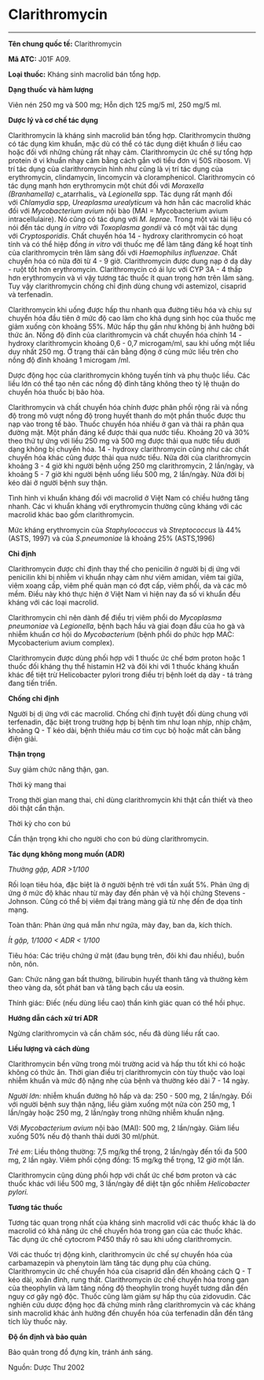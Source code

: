 # Clarithromycin

---

**Tên chung quốc tế:** Clarithromycin

**Mã ATC:** J01F A09.

**Loại thuốc:** Kháng sinh macrolid bán tổng hợp.

**Dạng thuốc và hàm lượng**

Viên nén 250 mg và 500 mg; Hỗn dịch 125 mg/5 ml, 250 mg/5 ml.

**Dược lý và cơ chế tác dụng**

Clarithromycin là kháng sinh macrolid bán tổng hợp. Clarithromycin thường có tác dụng kìm khuẩn, mặc dù có thể có tác dụng diệt khuẩn ở liều cao hoặc đối với những chủng rất nhạy cảm. Clarithromycin ức chế sự tổng hợp protein ở vi khuẩn nhạy cảm bằng cách gắn với tiểu đơn vị 50S ribosom. Vị trí tác dụng của clarithromycin hình như cũng là vị trí tác dụng của erythromycin, clindamycin, lincomycin và cloramphenicol. Clarithromycin có tác dụng mạnh hơn erythromycin một chút đối với _Moraxella (Branhamella)_ c_atarrhalis_ và _Legionella_ spp. Tác dụng rất mạnh đối với _Chlamydia_ spp, _Ureaplasma urealyticum_ và hơn hẳn các macrolid khác đối với _Mycobacterium avium_ nội bào (MAI = Mycobacterium avium intracellulaire). Nó cũng có tác dụng với _M. leprae_. Trong một vài tài liệu có nói đến tác dụng _in vitro_ với _Toxoplasma gondii_ và có một vài tác dụng với _Cryptosporidis_. Chất chuyển hóa 14 - hydroxy clarithromycin có hoạt tính và có thể hiệp đồng _in vitro_ với thuốc mẹ để làm tăng đáng kể hoạt tính của clarithromycin trên lâm sàng đối với _Haemophilus influenzae_. Chất chuyển hóa có nửa đời từ 4 - 9 giờ. Clarithromycin được dung nạp ở dạ dày - ruột tốt hơn erythromycin. Clarithromycin có ái lực với CYP 3A - 4 thấp hơn erythromycin và vì vậy tương tác thuốc ít quan trọng hơn trên lâm sàng. Tuy vậy clarithromycin chống chỉ định dùng chung với astemizol, cisaprid và terfenadin.

Clarithromycin khi uống được hấp thu nhanh qua đường tiêu hóa và chịu sự chuyển hóa đầu tiên ở mức độ cao làm cho khả dụng sinh học của thuốc mẹ giảm xuống còn khoảng 55%. Mức hấp thụ gần như không bị ảnh hưởng bởi thức ăn. Nồng độ đỉnh của clarithromycin và chất chuyển hóa chính 14 - hydroxy clarithromycin khoảng 0,6 - 0,7 microgam/ml, sau khi uống một liều duy nhất 250 mg. Ở trạng thái cân bằng động ở cùng mức liều trên cho nồng độ đỉnh khoảng 1 microgam /ml.

Dược động học của clarithromycin không tuyến tính và phụ thuộc liều. Các liều lớn có thể tạo nên các nồng độ đỉnh tăng không theo tỷ lệ thuận do chuyển hóa thuốc bị bão hòa.

Clarithromycin và chất chuyển hóa chính được phân phối rộng rãi và nồng độ trong mô vượt nồng độ trong huyết thanh do một phần thuốc được thu nạp vào trong tế bào. Thuốc chuyển hóa nhiều ở gan và thải ra phân qua đường mật. Một phần đáng kể được thải qua nước tiểu. Khoảng 20 và 30% theo thứ tự ứng với liều 250 mg và 500 mg được thải qua nước tiểu dưới dạng không bị chuyển hóa. 14 - hydroxy clarithromycin cũng như các chất chuyển hóa khác cũng được thải qua nước tiểu. Nửa đời của clarithromycin khoảng 3 - 4 giờ khi người bệnh uống 250 mg clarithromycin, 2 lần/ngày, và khoảng 5 - 7 giờ khi người bệnh uống liều 500 mg, 2 lần/ngày. Nửa đời bị kéo dài ở người bệnh suy thận.

Tình hình vi khuẩn kháng đối với macrolid ở Việt Nam có chiều hướng tăng nhanh. Các vi khuẩn kháng với erythromycin thường cũng kháng với các macrolid khác bao gồm clarithromycin.

Mức kháng erythromycin của _Staphylococcus_ và _Streptococcus_ là 44% (ASTS, 1997) và của _S.pneumoniae_ là khoảng 25% (ASTS,1996)

**Chỉ định**

Clarithromycin được chỉ định thay thế cho penicilin ở người bị dị ứng với penicilin khi bị nhiễm vi khuẩn nhạy cảm như viêm amidan, viêm tai giữa, viêm xoang cấp, viêm phế quản mạn có đợt cấp, viêm phổi, da và các mô mềm. Ðiều này khó thực hiện ở Việt Nam vì hiện nay đa số vi khuẩn đều kháng với các loại macrolid.

Clarithromycin chỉ nên dành để điều trị viêm phổi do _Mycoplasma pneumoniae_ và _Legionella_, bệnh bạch hầu và giai đoạn đầu của ho gà và nhiễm khuẩn cơ hội do _Mycobacterium_ (bệnh phổi do phức hợp MAC: Mycobacterium avium complex).

Clarithromycin được dùng phối hợp với 1 thuốc ức chế bơm proton hoặc 1 thuốc đối kháng thụ thể histamin H2 và đôi khi với 1 thuốc kháng khuẩn khác để tiệt trừ Helicobacter pylori trong điều trị bệnh loét dạ dày - tá tràng đang tiến triển.

**Chống chỉ định**

Người bị dị ứng với các macrolid. Chống chỉ định tuyệt đối dùng chung với terfenadin, đặc biệt trong trường hợp bị bệnh tim như loạn nhịp, nhịp chậm, khoảng Q - T kéo dài, bệnh thiếu máu cơ tim cục bộ hoặc mất cân bằng điện giải.

**Thận trọng**

Suy giảm chức năng thận, gan.

Thời kỳ mang thai

Trong thời gian mang thai, chỉ dùng clarithromycin khi thật cần thiết và theo dõi thật cẩn thận.

Thời kỳ cho con bú

Cần thận trọng khi cho người cho con bú dùng clarithromycin.

**Tác dụng không mong muốn (ADR)**

_Thường gặp, ADR >1/100_

Rối loạn tiêu hóa, đặc biệt là ở người bệnh trẻ với tần xuất 5%. Phản ứng dị ứng ở mức độ khác nhau từ mày đay đến phản vệ và hội chứng Stevens - Johnson. Cũng có thể bị viêm đại tràng màng giả từ nhẹ đến đe dọa tính mạng.

Toàn thân: Phản ứng quá mẫn như ngứa, mày đay, ban da, kích thích.

_Ít gặp, 1/1000 < ADR < 1/100_

Tiêu hóa: Các triệu chứng ứ mật (đau bụng trên, đôi khi đau nhiều), buồn nôn, nôn.

Gan: Chức năng gan bất thường, bilirubin huyết thanh tăng và thường kèm theo vàng da, sốt phát ban và tăng bạch cầu ưa eosin.

Thính giác: Ðiếc (nếu dùng liều cao) thần kinh giác quan có thể hồi phục.

**Hướng dẫn cách xử trí ADR**

Ngừng clarithromycin và cần chăm sóc, nếu đã dùng liều rất cao.

**Liều lượng và cách dùng**

Clarithromycin bền vững trong môi trường acid và hấp thu tốt khi có hoặc không có thức ăn. Thời gian điều trị clarithromycin còn tùy thuộc vào loại nhiễm khuẩn và mức độ nặng nhẹ của bệnh và thường kéo dài 7 - 14 ngày.

_Người lớn:_ nhiễm khuẩn đường hô hấp và da: 250 - 500 mg, 2 lần/ngày. Ðối với người bệnh suy thận nặng, liều giảm xuống một nửa còn 250 mg, 1 lần/ngày hoặc 250 mg, 2 lần/ngày trong những nhiễm khuẩn nặng.

Với _Mycobacterium avium_ nội bào (MAI): 500 mg, 2 lần/ngày. Giảm liều xuống 50% nếu độ thanh thải dưới 30 ml/phút.

_Trẻ em_: Liều thông thường: 7,5 mg/kg thể trọng, 2 lần/ngày đến tối đa 500 mg, 2 lần ngày. Viêm phổi cộng đồng: 15 mg/kg thể trọng, 12 giờ một lần.

Clarithromycin cũng dùng phối hợp với chất ức chế bơm proton và các thuốc khác với liều 500 mg, 3 lần/ngày để diệt tận gốc nhiễm _Helicobacter pylori._

**Tương tác thuốc**

Tương tác quan trọng nhất của kháng sinh macrolid với các thuốc khác là do macrolid có khả năng ức chế chuyển hóa trong gan của các thuốc khác. Tác dụng ức chế cytocrom P450 thấy rõ sau khi uống clarithromycin.

Với các thuốc trị động kinh, clarithromycin ức chế sự chuyển hóa của carbamazepin và phenytoin làm tăng tác dụng phụ của chúng. Clarithromycin ức chế chuyển hóa của cisaprid dẫn đến khoảng cách Q - T kéo dài, xoắn đỉnh, rung thất. Clarithromycin ức chế chuyển hóa trong gan của theophylin và làm tăng nồng độ theophylin trong huyết tương dẫn đến nguy cơ gây ngộ độc. Thuốc cũng làm giảm sự hấp thụ của zidovudin. Các nghiên cứu dược động học đã chứng minh rằng clarithromycin và các kháng sinh macrolid khác ảnh hưởng đến chuyển hóa của terfenadin dẫn đến tăng tích lũy thuốc này.

**Ðộ ổn định và bảo quản**

Bảo quản trong đồ đựng kín, tránh ánh sáng.

Nguồn: Dược Thư 2002